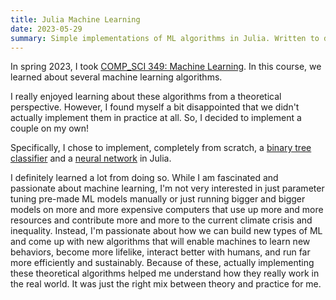 ```yaml
---
title: Julia Machine Learning
date: 2023-05-29
summary: Simple implementations of ML algorithms in Julia. Written to demonstrate algorithms learned in COMP_SCI 349 @ NU. Mar 2023–May 2023.
---
```


In spring 2023, I took [COMP_SCI 349: Machine Learning](https://www.mccormick.northwestern.edu/computer-science/academics/courses/descriptions/349.html).
In this course, we learned about several machine learning algorithms.

I really enjoyed learning about these algorithms from a theoretical perspective.
However, I found myself a bit disappointed that we didn't actually implement them in practice at all.
So, I decided to implement a couple on my own!

Specifically, I chose to implement, completely from scratch, a [binary tree classifier](https://github.com/ellifteria/BinaryDecisionTree.jl) and a [neural network](https://github.com/ellifteria/PerceptronNetwork.jl) in Julia.

I definitely learned a lot from doing so.
While I am fascinated and passionate about machine learning, I'm not very interested in just parameter tuning pre-made ML models manually or just running bigger and bigger models on more and more expensive computers that use up more and more resources and contribute more and more to the current climate crisis and inequality.
Instead, I'm passionate about how we can build new types of ML and come up with new algorithms that will enable machines to learn new behaviors, become more lifelike, interact better with humans, and run far more efficiently and sustainably.
Because of these, actually implementing these theoretical algorithms helped me understand how they really work in the real world.
It was just the right mix between theory and practice for me.
